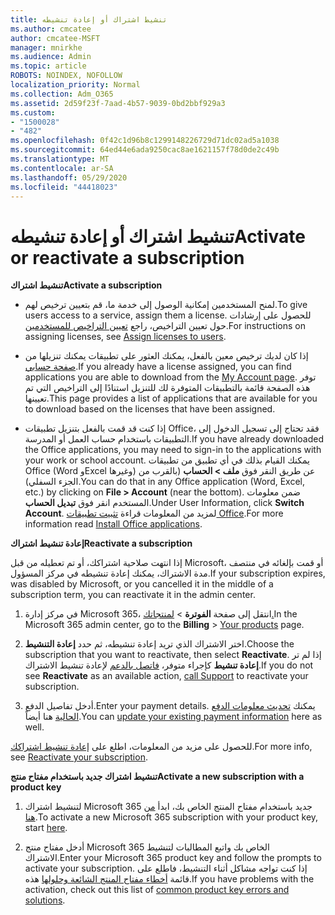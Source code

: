 ```yaml
---
title: تنشيط اشتراك أو إعادة تنشيطه
ms.author: cmcatee
author: cmcatee-MSFT
manager: mnirkhe
ms.audience: Admin
ms.topic: article
ROBOTS: NOINDEX, NOFOLLOW
localization_priority: Normal
ms.collection: Adm_O365
ms.assetid: 2d59f23f-7aad-4b57-9039-0bd2bbf929a3
ms.custom:
- "1500028"
- "482"
ms.openlocfilehash: 0f42c1d96b8c1299148226729d71dc02ad5a1038
ms.sourcegitcommit: 64ed44e6ada9250cac8ae1621157f78d0de2c49b
ms.translationtype: MT
ms.contentlocale: ar-SA
ms.lasthandoff: 05/29/2020
ms.locfileid: "44418023"
---
```

# <a name="activate-or-reactivate-a-subscription"></a><span data-ttu-id="ca4fd-102">تنشيط اشتراك أو إعادة تنشيطه</span><span class="sxs-lookup"><span data-stu-id="ca4fd-102">Activate or reactivate a subscription</span></span>

<span data-ttu-id="ca4fd-103">**تنشيط اشتراك**</span><span class="sxs-lookup"><span data-stu-id="ca4fd-103">**Activate a subscription**</span></span>

- <span data-ttu-id="ca4fd-104">لمنح المستخدمين إمكانية الوصول إلى خدمة ما، قم بتعيين ترخيص لهم.</span><span class="sxs-lookup"><span data-stu-id="ca4fd-104">To give users access to a service, assign them a license.</span></span> <span data-ttu-id="ca4fd-105">للحصول على إرشادات حول تعيين التراخيص، راجع [تعيين التراخيص للمستخدمين](https://docs.microsoft.com/microsoft-365/admin/manage/assign-licenses-to-users).</span><span class="sxs-lookup"><span data-stu-id="ca4fd-105">For instructions on assigning licenses, see [Assign licenses to users](https://docs.microsoft.com/microsoft-365/admin/manage/assign-licenses-to-users).</span></span>

- <span data-ttu-id="ca4fd-106">إذا كان لديك ترخيص معين بالفعل، يمكنك العثور على تطبيقات يمكنك تنزيلها من [صفحة حسابي](https://portal.office.com/account/#installs).</span><span class="sxs-lookup"><span data-stu-id="ca4fd-106">If you already have a license assigned, you can find applications you are able to download from the [My Account page](https://portal.office.com/account/#installs).</span></span> <span data-ttu-id="ca4fd-107">توفر هذه الصفحة قائمة بالتطبيقات المتوفرة لك للتنزيل استنادًا إلى التراخيص التي تم تعيينها.</span><span class="sxs-lookup"><span data-stu-id="ca4fd-107">This page provides a list of applications that are available for you to download based on the licenses that have been assigned.</span></span>

- <span data-ttu-id="ca4fd-108">إذا كنت قد قمت بالفعل بتنزيل تطبيقات Office، فقد تحتاج إلى تسجيل الدخول إلى التطبيقات باستخدام حساب العمل أو المدرسة.</span><span class="sxs-lookup"><span data-stu-id="ca4fd-108">If you have already downloaded the Office applications, you may need to sign-in to the applications with your work or school account.</span></span> <span data-ttu-id="ca4fd-109">يمكنك القيام بذلك في أي تطبيق من تطبيقات Office (Word وExcel وغيرها) عن طريق النقر فوق **ملف > الحساب** (بالقرب من الجزء السفلي).</span><span class="sxs-lookup"><span data-stu-id="ca4fd-109">You can do that in any Office application (Word, Excel, etc.) by clicking on **File > Account** (near the bottom).</span></span> <span data-ttu-id="ca4fd-110">ضمن معلومات المستخدم انقر فوق **تبديل الحساب**.</span><span class="sxs-lookup"><span data-stu-id="ca4fd-110">Under User Information, click **Switch Account**.</span></span> <span data-ttu-id="ca4fd-111">لمزيد من المعلومات قراءة [تثبيت تطبيقات Office](https://docs.microsoft.com/microsoft-365/admin/setup/install-applications).</span><span class="sxs-lookup"><span data-stu-id="ca4fd-111">For more information read [Install Office applications](https://docs.microsoft.com/microsoft-365/admin/setup/install-applications).</span></span>

<span data-ttu-id="ca4fd-112">**إعادة تنشيط اشتراك**</span><span class="sxs-lookup"><span data-stu-id="ca4fd-112">**Reactivate a subscription**</span></span>

<span data-ttu-id="ca4fd-113">إذا انتهت صلاحية اشتراكك، أو تم تعطيله من قبل Microsoft، أو قمت بإلغائه في منتصف مدة الاشتراك، يمكنك إعادة تنشيطه في مركز المسؤول.</span><span class="sxs-lookup"><span data-stu-id="ca4fd-113">If your subscription expires, was disabled by Microsoft, or you cancelled it in the middle of a subscription term, you can reactivate it in the admin center.</span></span>
  
1. <span data-ttu-id="ca4fd-114">في مركز إدارة Microsoft 365، انتقل إلى صفحة **الفوترة**  >  [لمنتجاتك.](https://go.microsoft.com/fwlink/p/?linkid=842054)</span><span class="sxs-lookup"><span data-stu-id="ca4fd-114">In the Microsoft 365 admin center, go to the **Billing** > [Your products](https://go.microsoft.com/fwlink/p/?linkid=842054) page.</span></span>

2. <span data-ttu-id="ca4fd-115">اختر الاشتراك الذي تريد إعادة تنشيطه، ثم حدد **إعادة التنشيط**.</span><span class="sxs-lookup"><span data-stu-id="ca4fd-115">Choose the subscription that you want to reactivate, then select **Reactivate**.</span></span> <span data-ttu-id="ca4fd-116">إذا لم تر **إعادة تنشيط** كإجراء متوفر، [فاتصل بالدعم](https://docs.microsoft.com/microsoft-365/admin/contact-support-for-business-products) لإعادة تنشيط الاشتراك.</span><span class="sxs-lookup"><span data-stu-id="ca4fd-116">If you do not see **Reactivate** as an available action, [call Support](https://docs.microsoft.com/microsoft-365/admin/contact-support-for-business-products) to reactivate your subscription.</span></span>

3. <span data-ttu-id="ca4fd-117">أدخل تفاصيل الدفع.</span><span class="sxs-lookup"><span data-stu-id="ca4fd-117">Enter your payment details.</span></span> <span data-ttu-id="ca4fd-118">يمكنك [تحديث معلومات الدفع الحالية](https://docs.microsoft.com/microsoft-365/commerce/billing-and-payments/manage-payment-methods) هنا أيضاً.</span><span class="sxs-lookup"><span data-stu-id="ca4fd-118">You can [update your existing payment information](https://docs.microsoft.com/microsoft-365/commerce/billing-and-payments/manage-payment-methods) here as well.</span></span>

<span data-ttu-id="ca4fd-119">للحصول على مزيد من المعلومات، اطلع على [إعادة تنشيط اشتراكك](https://docs.microsoft.com/microsoft-365/commerce/subscriptions/reactivate-your-subscription).</span><span class="sxs-lookup"><span data-stu-id="ca4fd-119">For more info, see [Reactivate your subscription](https://docs.microsoft.com/microsoft-365/commerce/subscriptions/reactivate-your-subscription).</span></span>

<span data-ttu-id="ca4fd-120">**تنشيط اشتراك جديد باستخدام مفتاح منتج**</span><span class="sxs-lookup"><span data-stu-id="ca4fd-120">**Activate a new subscription with a product key**</span></span>

1. <span data-ttu-id="ca4fd-121">لتنشيط اشتراك Microsoft 365 جديد باستخدام مفتاح المنتج الخاص بك، ابدأ [من هنا](https://support.office.com/article/where-to-enter-your-office-product-key-0a82e5ae-739e-4b92-a6f4-2ec780c185db).</span><span class="sxs-lookup"><span data-stu-id="ca4fd-121">To activate a new Microsoft 365 subscription with your product key, start [here](https://support.office.com/article/where-to-enter-your-office-product-key-0a82e5ae-739e-4b92-a6f4-2ec780c185db).</span></span>

2. <span data-ttu-id="ca4fd-122">أدخل مفتاح منتج Microsoft 365 الخاص بك واتبع المطالبات لتنشيط الاشتراك.</span><span class="sxs-lookup"><span data-stu-id="ca4fd-122">Enter your Microsoft 365 product key and follow the prompts to activate your subscription.</span></span> <span data-ttu-id="ca4fd-123">إذا كنت تواجه مشاكل أثناء التنشيط، فاطلع على قائمة [أخطاء مفتاح المنتج الشائعة وحلولها](https://docs.microsoft.com/microsoft-365/commerce/product-key-errors-and-solutions) هذه.</span><span class="sxs-lookup"><span data-stu-id="ca4fd-123">If you have problems with the activation, check out this list of [common product key errors and solutions](https://docs.microsoft.com/microsoft-365/commerce/product-key-errors-and-solutions).</span></span>
